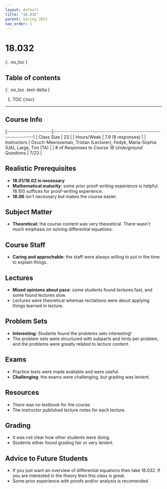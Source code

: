 ```yaml
---
layout: default
title: "18.032"
parent: Spring 2021
nav_order: 1
---
```


# 18.032
{: .no_toc }

## Table of contents
{: .no_toc .text-delta }

1. TOC
{:toc}
---

## Course Info

|:----------------------|:-------------------------------------------------------------------|
| Class Size | 23 |
| Hours/Week | 7.9 (8 responses) |
| Instructors | Ozuch-Meersseman, Tristan (Lecturer), Fedyk, Maria-Sophia (UA), Large, Tim (TA) |
| # of Responses to _Course 18 Underground_ Questions | 7/23 |

## Realistic Prerequisites

- **18.01/18.02 is necessary**
- **Mathematical maturity**: some prior proof-writing experience is helpful. 18.100 suffices for proof-writing experience.
- **18.06** isn't necessary but makes the course easier.

## Subject Matter

- **Theoretical:** the course content was very theoretical. There wasn't much emphasis on solving differential equations.

## Course Staff

- **Caring and approchable**: the staff were always willing to put in the time to explain things.

## Lectures

- **Mixed opinions about pace**: some students found lectures fast, and some found lectures slow.
- Lectures were theoretical whereas recitations were about applying things learned in lecture.

## Problem Sets

- **Interesting**: Students found the problems sets interesting!
- The problem sets were structured with subparts and hints per problem, and the problems were greatly related to lecture content.

## Exams

- Practice tests were made avaliable and were useful.
- **Challenging**: the exams were challenging, but grading was lenient.

## Resources

- There was no textbook for the course.
- The instructor published lecture notes for each lecture.

## Grading

- It was not clear how other students were doing.
- Students either found grading fair or very lenient.

## Advice to Future Students

- If you just want an overview of differential equations then take 18.032. If you are interested in the theory then this class is great.
- Some prior experience with proofs and/or analysis is recomended.

<!-- ## Syllabus
Click [**here**](/assets/files/032_Syllabus_Spring2021.pdf) for a PDF of this course's syllabus. (Does this link work?) -->
